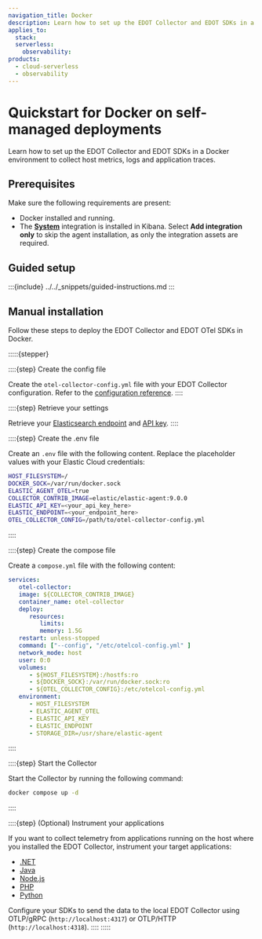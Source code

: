 ```yaml
---
navigation_title: Docker
description: Learn how to set up the EDOT Collector and EDOT SDKs in a Docker environment to collect host metrics, logs and application traces.
applies_to:
  stack:
  serverless:
    observability:
products:
  - cloud-serverless
  - observability
---
```


# Quickstart for Docker on self-managed deployments

Learn how to set up the EDOT Collector and EDOT SDKs in a Docker environment to collect host metrics, logs and application traces.

## Prerequisites

Make sure the following requirements are present:

- Docker installed and running.
- The **[System](https://www.elastic.co/docs/reference/integrations/system)** integration is installed in Kibana. Select **Add integration only** to skip the agent installation, as only the integration assets are required.

## Guided setup

:::{include} ../../_snippets/guided-instructions.md
:::

## Manual installation

Follow these steps to deploy the EDOT Collector and EDOT OTel SDKs in Docker.

:::::{stepper}

::::{step} Create the config file

Create the `otel-collector-config.yml` file with your EDOT Collector configuration. Refer to the [configuration reference](../../edot-collector/config/default-config-standalone.md).
::::

::::{step} Retrieve your settings

Retrieve your [Elasticsearch endpoint](docs-content://solutions/search/search-connection-details) and [API key](docs-content://deploy-manage/api-keys/elasticsearch-api-keys).
::::

::::{step} Create the .env file

Create an `.env` file with the following content. Replace the placeholder values with your Elastic Cloud credentials:

```bash
HOST_FILESYSTEM=/
DOCKER_SOCK=/var/run/docker.sock
ELASTIC_AGENT_OTEL=true
COLLECTOR_CONTRIB_IMAGE=elastic/elastic-agent:9.0.0
ELASTIC_API_KEY=<your_api_key_here>
ELASTIC_ENDPOINT=<your_endpoint_here>
OTEL_COLLECTOR_CONFIG=/path/to/otel-collector-config.yml
   ```
::::

::::{step} Create the compose file

Create a `compose.yml` file with the following content:

```yaml
services:
   otel-collector:
   image: ${COLLECTOR_CONTRIB_IMAGE}
   container_name: otel-collector
   deploy:
      resources:
         limits:
         memory: 1.5G
   restart: unless-stopped
   command: ["--config", "/etc/otelcol-config.yml" ]
   network_mode: host
   user: 0:0
   volumes:
      - ${HOST_FILESYSTEM}:/hostfs:ro
      - ${DOCKER_SOCK}:/var/run/docker.sock:ro
      - ${OTEL_COLLECTOR_CONFIG}:/etc/otelcol-config.yml
   environment:
      - HOST_FILESYSTEM
      - ELASTIC_AGENT_OTEL
      - ELASTIC_API_KEY
      - ELASTIC_ENDPOINT
      - STORAGE_DIR=/usr/share/elastic-agent
```
::::

::::{step} Start the Collector

Start the Collector by running the following command:

```bash
docker compose up -d
```
::::

::::{step} (Optional) Instrument your applications

If you want to collect telemetry from applications running on the host where you installed the EDOT Collector, instrument your target applications:

- [.NET](../../edot-sdks/dotnet/setup)
- [Java](../../edot-sdks/java/setup)
- [Node.js](../../edot-sdks/nodejs/setup)
- [PHP](../../edot-sdks/php/setup)
- [Python](../../edot-sdks/python/setup)

Configure your SDKs to send the data to the local EDOT Collector using OTLP/gRPC (`http://localhost:4317`) or OTLP/HTTP (`http://localhost:4318`).
::::
:::::